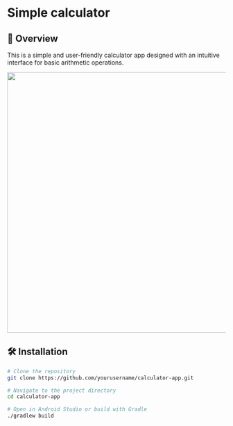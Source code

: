# Simple calculator
## 📱 Overview
This is a simple and user-friendly calculator app designed with an intuitive interface for basic arithmetic operations.

<img src="https://github.com/user-attachments/assets/3a5723f0-3424-47f0-bcce-e755285fffe8" style="height:600px " />


## 🛠️ Installation

```sh
# Clone the repository
git clone https://github.com/yourusername/calculator-app.git

# Navigate to the project directory
cd calculator-app

# Open in Android Studio or build with Gradle
./gradlew build
